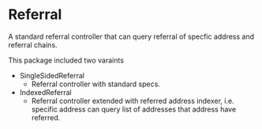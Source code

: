 # Referral

A standard referral controller that can query referral of specfic address and referral chains.

This package included two varaints

- SingleSidedReferral
	- Referral controller with standard specs.
- IndexedReferral
	- Referral controller extended with referred address indexer, i.e. specific address can query list of addresses that address have referred.
